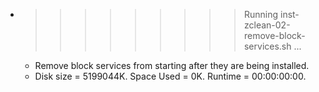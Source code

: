 * >>>>>>>>> Running inst-zclean-02-remove-block-services.sh ...
  * Remove block services from starting after they are being installed.
  * Disk size = 5199044K. Space Used = 0K. Runtime = 00:00:00:00.
